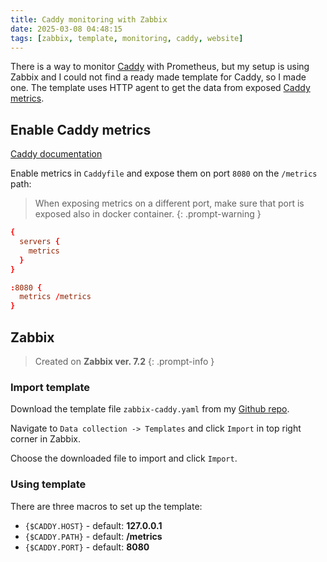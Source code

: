 ```yaml
---
title: Caddy monitoring with Zabbix
date: 2025-03-08 04:48:15
tags: [zabbix, template, monitoring, caddy, website]
---
```


There is a way to monitor [Caddy](https://caddyserver.com/) with Prometheus, but my setup is using Zabbix and I could not find a ready made template for Caddy, so I made one. The template uses HTTP agent to get the data from exposed [Caddy metrics](https://caddyserver.com/docs/metrics).

## Enable Caddy metrics

[Caddy documentation](https://caddyserver.com/docs/metrics)

Enable metrics in `Caddyfile` and expose them on port `8080` on the `/metrics` path:

> When exposing metrics on a different port, make sure that port is exposed also in docker container.
{: .prompt-warning }

```conf
{
  servers {
    metrics
  }
}

:8080 {
  metrics /metrics
}
```

## Zabbix

> Created on **Zabbix ver. 7.2**
{: .prompt-info }

### Import template

Download the template file `zabbix-caddy.yaml` from my [Github repo](https://github.com/z0gst/zabbix-caddy).

Navigate to `Data collection -> Templates` and click `Import` in top right corner in Zabbix.

Choose the downloaded file to import and click `Import`.

### Using template

There are three macros to set up the template:

- `{$CADDY.HOST}` - default: **127.0.0.1**
- `{$CADDY.PATH}` - default: **/metrics**
- `{$CADDY.PORT}` - default: **8080**
